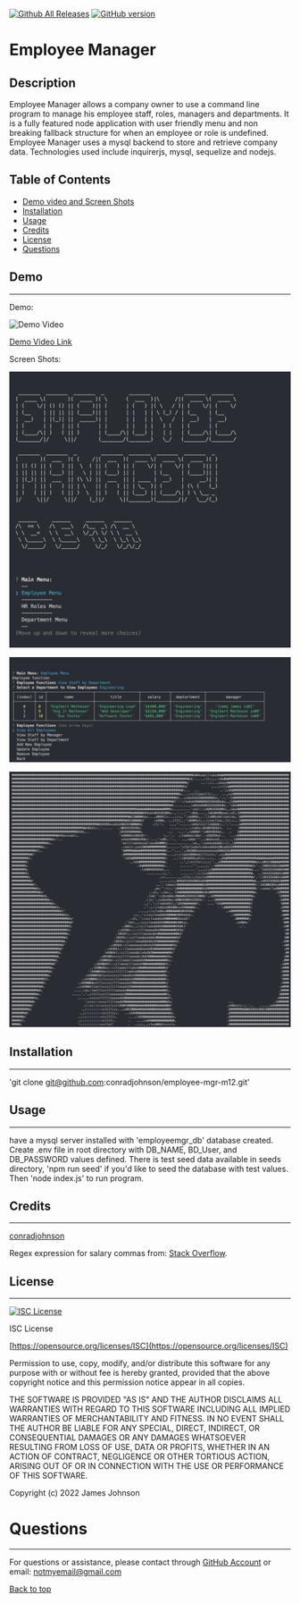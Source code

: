
 [![Github All Releases](https://img.shields.io/github/downloads/conradjohnson/employee-mgr-m12/total.svg)]()
 [![GitHub version](https://badge.fury.io/gh/conradjohnson%2Femployee-mgr-m12.svg)](https://github.com/conradjohnson/employee-mgr-m12)


# Employee Manager

## Description

Employee Manager allows a company owner to use a command line program to manage his employee staff, roles, managers and departments.  It is a fully featured node application with user friendly menu and non breaking fallback structure for when an employee or role is undefined.   Employee Manager uses a mysql backend to store and retrieve company data.   Technologies used include inquirerjs, mysql, sequelize and nodejs.   



## Table of Contents
- [Demo video and Screen Shots](#demo)
- [Installation](#installation)
- [Usage](#usage)
- [Credits](#credits)
- [License](#license)
- [Questions](#questions)


## Demo
***

Demo:

![Demo Video](img/demo.gif)

[Demo Video Link](https://drive.google.com/file/d/1KfXVKedvDzOFYEAjfVfOPK80pOHKcYql/view)


Screen Shots:

![Screen Shot](img/screen1.png)

![Screen Shot](img/screen2.png)

![Screen Shot](img/screen3.png)

## Installation
***

'git clone git@github.com:conradjohnson/employee-mgr-m12.git'

## Usage
***

have a mysql server installed with 'employeemgr_db' database created.  Create .env file in root directory with DB_NAME, BD_User, and DB_PASSWORD values defined.   There is test seed data available in seeds directory, 'npm run seed' if you'd like to seed the database with test values.  Then 'node index.js' to run program. 


## Credits
***

[conradjohnson](https://github.com/conradjohnson)

Regex expression for salary commas from: [Stack Overflow](https://stackoverflow.com/questions/2901102/how-to-print-a-number-with-commas-as-thousands-separators-in-javascript).

[](https://github.com/)

 ## License
 ***

[![ISC License](https://img.shields.io/badge/license-ISC-green.svg)](https://opensource.org/licenses/ISC)

  ISC License

  [https://opensource.org/licenses/ISC](https://opensource.org/licenses/ISC)
  
  Permission to use, copy, modify, and/or distribute this software for any
  purpose with or without fee is hereby granted, provided that the above
  copyright notice and this permission notice appear in all copies.
  
  THE SOFTWARE IS PROVIDED "AS IS" AND THE AUTHOR DISCLAIMS ALL WARRANTIES WITH
  REGARD TO THIS SOFTWARE INCLUDING ALL IMPLIED WARRANTIES OF MERCHANTABILITY
  AND FITNESS. IN NO EVENT SHALL THE AUTHOR BE LIABLE FOR ANY SPECIAL, DIRECT,
  INDIRECT, OR CONSEQUENTIAL DAMAGES OR ANY DAMAGES WHATSOEVER RESULTING FROM
  LOSS OF USE, DATA OR PROFITS, WHETHER IN AN ACTION OF CONTRACT, NEGLIGENCE OR
  OTHER TORTIOUS ACTION, ARISING OUT OF OR IN CONNECTION WITH THE USE OR
  PERFORMANCE OF THIS SOFTWARE.
  
  Copyright (c) 2022 James Johnson
          

# Questions
***
For questions or assistance, please contact through [GitHub Account](https://github.com/conradjohnson) or email: [notmyemail@gmail.com](mailto:notmyemail@gmail.com)


 [Back to top](#description)